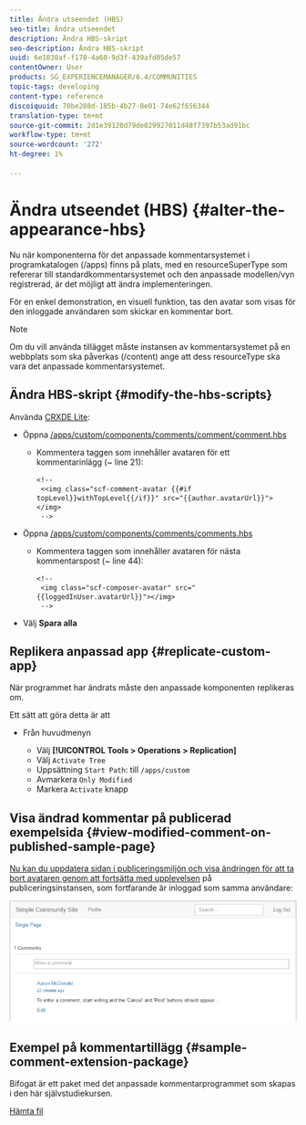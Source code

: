 ```yaml
---
title: Ändra utseendet (HBS)
seo-title: Ändra utseendet
description: Ändra HBS-skript
seo-description: Ändra HBS-skript
uuid: 6e1030af-f170-4a60-9d3f-439afd05de57
contentOwner: User
products: SG_EXPERIENCEMANAGER/6.4/COMMUNITIES
topic-tags: developing
content-type: reference
discoiquuid: 70be208d-185b-4b27-8e01-74e62f656344
translation-type: tm+mt
source-git-commit: 2d1e39120d79de029927011d48f7397b53ad91bc
workflow-type: tm+mt
source-wordcount: '272'
ht-degree: 1%

---
```



# Ändra utseendet (HBS) {#alter-the-appearance-hbs}

Nu när komponenterna för det anpassade kommentarsystemet i programkatalogen (/apps) finns på plats, med en resourceSuperType som refererar till standardkommentarsystemet och den anpassade modellen/vyn registrerad, är det möjligt att ändra implementeringen.

För en enkel demonstration, en visuell funktion, tas den avatar som visas för den inloggade användaren som skickar en kommentar bort.

>[!NOTE]
>
>Om du vill använda tillägget måste instansen av kommentarsystemet på en webbplats som ska påverkas (/content) ange att dess resourceType ska vara det anpassade kommentarsystemet.

## Ändra HBS-skript {#modify-the-hbs-scripts}

Använda [CRXDE Lite](../../help/sites-developing/developing-with-crxde-lite.md):

* Öppna [/apps/custom/components/comments/comment/comment.hbs](http://localhost:4502/crx/de/index.jsp#/apps/custom/components/comments/comment/comment.hbs)

   * Kommentera taggen som innehåller avataren för ett kommentarinlägg (~ line 21):

      ```
      <!--
       <<img class="scf-comment-avatar {{#if topLevel}}withTopLevel{{/if}}" src="{{author.avatarUrl}}"></img>
       -->
      ```

* Öppna [/apps/custom/components/comments/comments.hbs](http://localhost:4502/crx/de/index.jsp#/apps/custom/components/comments/comments.hbs)

   * Kommentera taggen som innehåller avataren för nästa kommentarspost (~ line 44):

      ```
      <!--
       <img class="scf-composer-avatar" src="{{loggedInUser.avatarUrl}}"></img>
       -->
      ```

* Välj **Spara alla**

## Replikera anpassad app {#replicate-custom-app}

När programmet har ändrats måste den anpassade komponenten replikeras om.

Ett sätt att göra detta är att

* Från huvudmenyn

   * Välj **[!UICONTROL Tools > Operations > Replication]**
   * Välj `Activate Tree`
   * Uppsättning `Start Path`: till `/apps/custom`
   * Avmarkera `Only Modified`
   * Markera `Activate` knapp

## Visa ändrad kommentar på publicerad exempelsida {#view-modified-comment-on-published-sample-page}

[Nu kan du uppdatera sidan i publiceringsmiljön och visa ändringen för att ta bort avataren genom att fortsätta med upplevelsen](extend-sample-page.md#publish-sample-page) på publiceringsinstansen, som fortfarande är inloggad som samma användare:

![chlimage_1-81](assets/chlimage_1-81.png)

## Exempel på kommentartillägg {#sample-comment-extension-package}

Bifogat är ett paket med det anpassade kommentarprogrammet som skapas i den här självstudiekursen.

[Hämta fil](assets/sample-comment-extension-6-1-fp3.zip)
